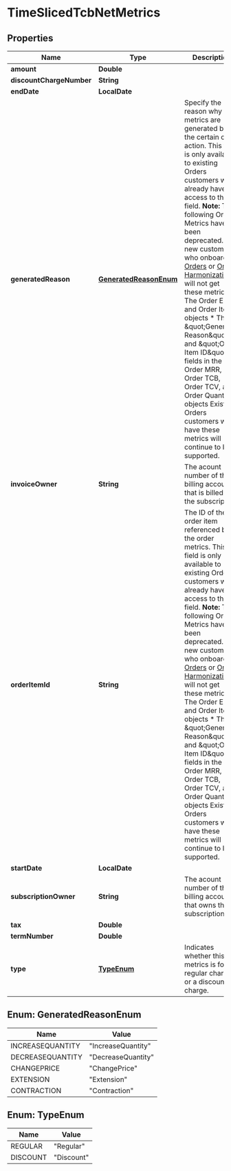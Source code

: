 

# TimeSlicedTcbNetMetrics


## Properties

| Name | Type | Description | Notes |
|------------ | ------------- | ------------- | -------------|
|**amount** | **Double** |  |  [optional] |
|**discountChargeNumber** | **String** |  |  [optional] |
|**endDate** | **LocalDate** |  |  [optional] |
|**generatedReason** | [**GeneratedReasonEnum**](#GeneratedReasonEnum) | Specify the reason why the metrics are generated by the certain order action.  This field is only available to existing Orders customers who already have access to the field.  **Note:** The following Order Metrics have been deprecated. Any new customers who onboard on [Orders](https://knowledgecenter.zuora.com/Billing/Subscriptions/Orders/AA_Overview_of_Orders) or [Orders Harmonization](https://knowledgecenter.zuora.com/Billing/Subscriptions/Orders/Orders_Harmonization/Orders_Harmonization) will not get these metrics. * The Order ELP and Order Item objects  * The \&quot;Generated Reason\&quot; and \&quot;Order Item ID\&quot; fields in the Order MRR, Order TCB, Order TCV, and Order Quantity objects  Existing Orders customers who have these metrics will continue to be supported.  |  [optional] |
|**invoiceOwner** | **String** | The acount number of the billing account that is billed for the subscription. |  [optional] |
|**orderItemId** | **String** | The ID of the order item referenced by the order metrics.  This field is only available to existing Orders customers who already have access to the field.  **Note:** The following Order Metrics have been deprecated. Any new customers who onboard on [Orders](https://knowledgecenter.zuora.com/Billing/Subscriptions/Orders/AA_Overview_of_Orders) or [Orders Harmonization](https://knowledgecenter.zuora.com/Billing/Subscriptions/Orders/Orders_Harmonization/Orders_Harmonization) will not get these metrics. * The Order ELP and Order Item objects  * The \&quot;Generated Reason\&quot; and \&quot;Order Item ID\&quot; fields in the Order MRR, Order TCB, Order TCV, and Order Quantity objects  Existing Orders customers who have these metrics will continue to be supported.  |  [optional] |
|**startDate** | **LocalDate** |  |  [optional] |
|**subscriptionOwner** | **String** | The acount number of the billing account that owns the subscription. |  [optional] |
|**tax** | **Double** |  |  [optional] |
|**termNumber** | **Double** |  |  [optional] |
|**type** | [**TypeEnum**](#TypeEnum) | Indicates whether this metrics is for a regular charge or a discount charge. |  [optional] |



## Enum: GeneratedReasonEnum

| Name | Value |
|---- | -----|
| INCREASEQUANTITY | &quot;IncreaseQuantity&quot; |
| DECREASEQUANTITY | &quot;DecreaseQuantity&quot; |
| CHANGEPRICE | &quot;ChangePrice&quot; |
| EXTENSION | &quot;Extension&quot; |
| CONTRACTION | &quot;Contraction&quot; |



## Enum: TypeEnum

| Name | Value |
|---- | -----|
| REGULAR | &quot;Regular&quot; |
| DISCOUNT | &quot;Discount&quot; |



